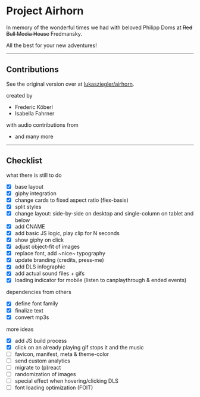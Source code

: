 # Project Airhorn

In memory of the wonderful times we had with beloved Philipp Doms at ~~Red Bull Media House~~ Fredmansky.

All the best for your new adventures!

---

## Contributions

See the original version over at [lukasziegler/airhorn](https://github.com/lukasziegler/airhorn).

created by

* Frederic Köberl
* Isabella Fahrner

with audio contributions from


* and many more

---

## Checklist

what there is still to do

- [x] base layout
- [x] giphy integration
- [x] change cards to fixed aspect ratio (flex-basis)
- [x] split styles
- [x] change layout: side-by-side on desktop and single-column on tablet and below
- [x] add CNAME
- [x] add basic JS logic, play clip for N seconds
- [x] show giphy on click
- [x] adjust object-fit of images
- [x] replace font, add ~nice~ typography
- [x] update branding (credits, press-me)
- [x] add DLS infographic
- [x] add actual sound files + gifs
- [x] loading indicator for mobile (listen to canplaythrough & ended events)

dependencies from others

- [x] define font family
- [x] finalize text
- [x] convert mp3s

more ideas

- [x] add JS build process
- [x] click on an already playing gif stops it and the music
- [ ] favicon, manifest, meta & theme-color
- [ ] send custom analytics
- [ ] migrate to (p)react
- [ ] randomization of images
- [ ] special effect when hovering/clicking DLS
- [ ] font loading optimization (FOIT)
